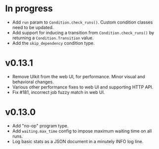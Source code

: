 # In progress

- Add `run` param to `Condition.check_runs()`.  Custom condition classes need to
  be updated.
- Add support for inducing a transition from `Condition.check_runs()` by
  returning a `Condition.Transition` value.
- Add the `skip_dependency` condition type.


# v0.13.1

- Remove UIkit from the web UI, for performance.  Minor visual and behavioral changes.
- Various other performance fixes to web UI and supporting HTTP API.
- Fix #181, incorrect job fuzzy match in web UI.


# v0.13.0

- Add "no-op" program type.
- Add `waiting.max_time` config to impose maximum waiting time on all runs.
- Log basic stats as a JSON document in a minutely INFO log line.




